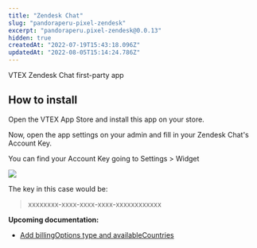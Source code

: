 ```yaml
---
title: "Zendesk Chat"
slug: "pandoraperu-pixel-zendesk"
excerpt: "pandoraperu.pixel-zendesk@0.0.13"
hidden: true
createdAt: "2022-07-19T15:43:18.096Z"
updatedAt: "2022-08-05T15:14:24.786Z"
---
```

VTEX Zendesk Chat first-party app

## How to install

Open the VTEX App Store and install this app on your store.

Now, open the app settings on your admin and fill in your Zendesk Chat's Account Key.

You can find your Account Key going to Settings > Widget

![](account-key.png)

The key in this case would be:
> xxxxxxxx-xxxx-xxxx-xxxx-xxxxxxxxxxxx


**Upcoming documentation:**

 - [Add billingOptions type and availableCountries](https://github.com/vtex-apps/zendesk-chat/pull/11)
